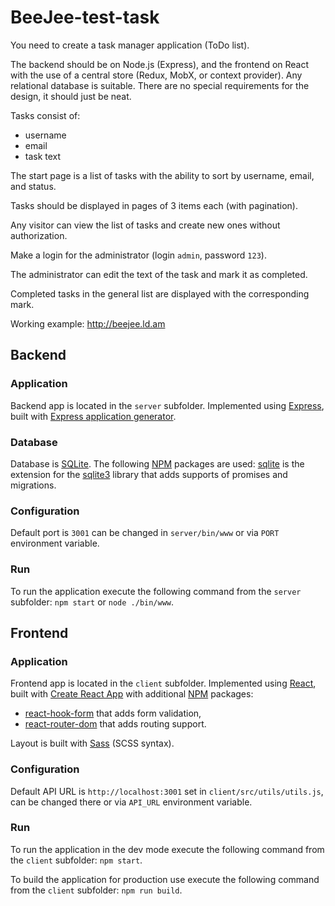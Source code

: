 # BeeJee-test-task

You need to create a task manager application (ToDo list).

The backend should be on Node.js (Express), and the frontend on React with the use of a central store (Redux, MobX, or context provider). Any relational database is suitable. There are no special requirements for the design, it should just be neat.

Tasks consist of:
- username
- email
- task text

The start page is a list of tasks with the ability to sort by username, email, and status.

Tasks should be displayed in pages of 3 items each (with pagination).

Any visitor can view the list of tasks and create new ones without authorization.

Make a login for the administrator (login `admin`, password `123`).

The administrator can edit the text of the task and mark it as completed.

Completed tasks in the general list are displayed with the corresponding mark.

Working example: http://beejee.ld.am

## Backend

### Application

Backend app is located in the `server` subfolder. Implemented using [Express](https://expressjs.com), built with [Express application generator](https://expressjs.com/en/starter/generator.html).

### Database

Database is [SQLite](https://www.sqlite.org). The following [NPM](https://www.npmjs.com) packages are used: [sqlite](https://www.npmjs.com/package/sqlite) is the extension for the [sqlite3](https://www.npmjs.com/package/sqlite3) library that adds supports of promises and migrations.

### Configuration

Default port is `3001` can be changed in `server/bin/www` or via `PORT` environment variable.

### Run

To run the application execute the following command from the `server` subfolder: `npm start` or `node ./bin/www`.

## Frontend

### Application

Frontend app is located in the `client` subfolder. Implemented using [React](https://react.dev), built with [Create React App](https://create-react-app.dev) with additional [NPM](https://www.npmjs.com) packages:
- [react-hook-form](https://react-hook-form.com) that adds form validation,
- [react-router-dom](https://reactrouter.com/en/main) that adds routing support.

Layout is built with [Sass](https://sass-lang.com) (SCSS syntax).

### Configuration

Default API URL is `http://localhost:3001` set in `client/src/utils/utils.js`, can be changed there or via `API_URL` environment variable.

### Run

To run the application in the dev mode execute the following command from the `client` subfolder: `npm start`.

To build the application for production use execute the following command from the `client` subfolder: `npm run build`.
